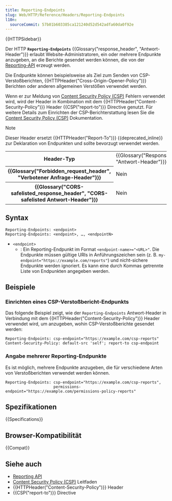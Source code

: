 ```yaml
---
title: Reporting-Endpoints
slug: Web/HTTP/Reference/Headers/Reporting-Endpoints
l10n:
  sourceCommit: 57b01b603385ca121240d52d542adfa60da0f92e
---
```


{{HTTPSidebar}}

Der HTTP **`Reporting-Endpoints`** {{Glossary("response_header", "Antwort-Header")}} erlaubt Website-Administratoren, ein oder mehrere Endpunkte anzugeben, an die Berichte gesendet werden können, die von der [Reporting-API](/de/docs/Web/API/Reporting_API) erzeugt werden.

Die Endpunkte können beispielsweise als Ziel zum Senden von CSP-Verstoßberichten, {{HTTPHeader("Cross-Origin-Opener-Policy")}} Berichten oder anderen allgemeinen Verstößen verwendet werden.

Wenn er zur Meldung von [Content Security Policy (CSP)](/de/docs/Web/HTTP/Guides/CSP#violation_reporting) Fehlern verwendet wird, wird der Header in Kombination mit dem {{HTTPHeader("Content-Security-Policy")}} Header {{CSP("report-to")}} Directive genutzt.
Für weitere Details zum Einrichten der CSP-Berichterstattung lesen Sie die [Content Security Policy (CSP)](/de/docs/Web/HTTP/Guides/CSP#violation_reporting) Dokumentation.

> [!NOTE]
> Dieser Header ersetzt {{HTTPHeader("Report-To")}} {{deprecated_inline}} zur Deklaration von Endpunkten und sollte bevorzugt verwendet werden.

<table class="properties">
  <tbody>
    <tr>
      <th scope="row">Header-Typ</th>
      <td>{{Glossary("Response_header", "Antwort-Header")}}</td>
    </tr>
    <tr>
      <th scope="row">{{Glossary("Forbidden_request_header", "Verbotener Anfrage-Header")}}</th>
      <td>Nein</td>
    </tr>
    <tr>
      <th scope="row">
        {{Glossary("CORS-safelisted_response_header", "CORS-safelisted Antwort-Header")}}
      </th>
      <td>Nein</td>
    </tr>
  </tbody>
</table>

## Syntax

```http
Reporting-Endpoints: <endpoint>
Reporting-Endpoints: <endpoint>, …, <endpointN>
```

- `<endpoint>`
  - : Ein Reporting-Endpunkt im Format `<endpoint-name>="<URL>"`.
    Die Endpunkte müssen gültige URIs in Anführungszeichen sein (z. B. `my-endpoint="https://example.com/reports"`) und nicht-sichere Endpunkte werden ignoriert.
    Es kann eine durch Kommas getrennte Liste von Endpunkten angegeben werden.

## Beispiele

### Einrichten eines CSP-Verstoßbericht-Endpunkts

Das folgende Beispiel zeigt, wie der `Reporting-Endpoints` Antwort-Header in Verbindung mit dem {{HTTPHeader("Content-Security-Policy")}} Header verwendet wird, um anzugeben, wohin CSP-Verstoßberichte gesendet werden:

```http
Reporting-Endpoints: csp-endpoint="https://example.com/csp-reports"
Content-Security-Policy: default-src 'self'; report-to csp-endpoint
```

### Angabe mehrerer Reporting-Endpunkte

Es ist möglich, mehrere Endpunkte anzugeben, die für verschiedene Arten von Verstoßberichten verwendet werden können.

```http
Reporting-Endpoints: csp-endpoint="https://example.com/csp-reports",
                     permissions-endpoint="https://example.com/permissions-policy-reports"
```

## Spezifikationen

{{Specifications}}

## Browser-Kompatibilität

{{Compat}}

## Siehe auch

- [Reporting API](/de/docs/Web/API/Reporting_API)
- [Content Security Policy (CSP)](/de/docs/Web/HTTP/Guides/CSP#violation_reporting) Leitfaden
- {{HTTPHeader("Content-Security-Policy")}} Header
- {{CSP("report-to")}} Directive
